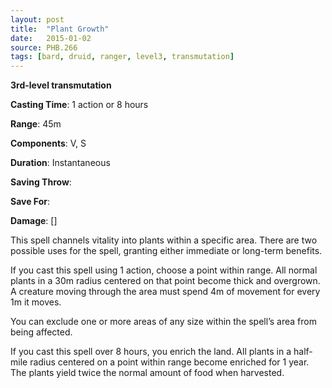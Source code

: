 ```yaml
---
layout: post
title:  "Plant Growth"
date:   2015-01-02
source: PHB.266
tags: [bard, druid, ranger, level3, transmutation]
---
```


**3rd-level transmutation**

**Casting Time**: 1 action or 8 hours

**Range**: 45m

**Components**: V, S

**Duration**: Instantaneous

**Saving Throw**:

**Save For**:

**Damage**: []

This spell channels vitality into plants within a specific area. There are two possible uses for the spell, granting either immediate or long-term benefits.

If you cast this spell using 1 action, choose a point within range. All normal plants in a 30m radius centered on that point become thick and overgrown. A creature moving through the area must spend 4m of movement for every 1m it moves.

You can exclude one or more areas of any size within the spell’s area from being affected.

If you cast this spell over 8 hours, you enrich the land. All plants in a half-mile radius centered on a point within range become enriched for 1 year. The plants yield twice the normal amount of food when harvested.

